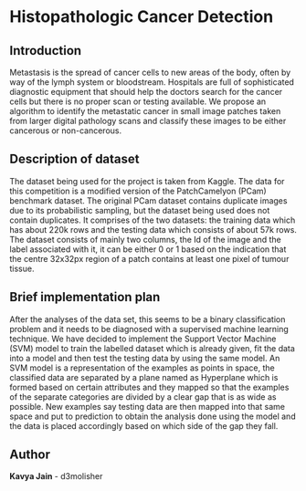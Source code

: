 #  Histopathologic Cancer Detection 

## Introduction
Metastasis is the spread of cancer cells to new areas of the body, often by way of the lymph
system or bloodstream. Hospitals are full of sophisticated diagnostic equipment that should
help the doctors search for the cancer cells but there is no proper scan or testing available. We
propose an algorithm to identify the metastatic cancer in small image patches taken from larger
digital pathology scans and classify these images to be either cancerous or non-cancerous.
## Description of dataset
The dataset being used for the project is taken from Kaggle. The data for this competition is a
modified version of the PatchCamelyon (PCam) benchmark dataset. The original PCam dataset
contains duplicate images due to its probabilistic sampling, but the dataset being used does not
contain duplicates. It comprises of the two datasets: the training data which has about 220k
rows and the testing data which consists of about 57k rows. The dataset consists of mainly two
columns, the Id of the image and the label associated with it, it can be either 0 or 1 based on
the indication that the centre 32x32px region of a patch contains at least one pixel of tumour
tissue.
## Brief implementation plan
After the analyses of the data set, this seems to be a binary classification problem and it needs to be
diagnosed with a supervised machine learning technique. We have decided to implement the
Support Vector Machine (SVM) model to train the labelled dataset which is already given, fit
the data into a model and then test the testing data by using the same model. An SVM model
is a representation of the examples as points in space, the classified data are separated by a
plane named as Hyperplane which is formed based on certain attributes and they mapped so
that the examples of the separate categories are divided by a clear gap that is as wide as
possible. New examples say testing data are then mapped into that same space and put to
prediction to obtain the analysis done using the model and the data is placed accordingly based
on which side of the gap they fall.

## Author
**Kavya Jain** - d3molisher
